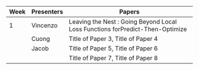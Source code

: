 
| Week | Presenters                      | Papers                          |
| ---- | ------------------------------- | ------------------------------- |
| 1    |      Vincenzo  |  Leaving the Nest : Going Beyond Local Loss Functions forPredict-Then-Optimize
|     |    Cuong   | Title of Paper 3, Title of Paper 4 |
|     |  Jacob        | Title of Paper 5, Title of Paper 6 |
|     |                                 | Title of Paper 7, Title of Paper 8 |
